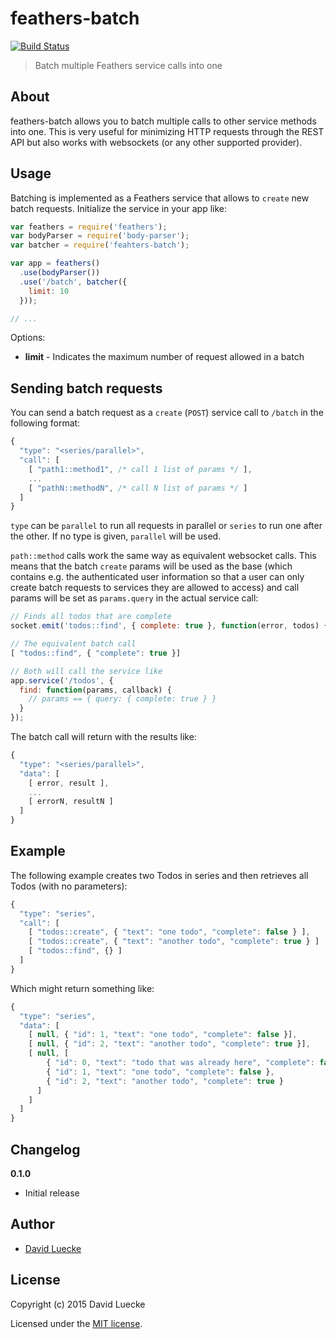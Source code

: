 # feathers-batch

[![Build Status](https://travis-ci.org/feathersjs/feathers-batch.png?branch=master)](https://travis-ci.org/feathersjs/feathers-batch)

> Batch multiple Feathers service calls into one

## About

feathers-batch allows you to batch multiple calls to other service methods into one. This is very useful for minimizing HTTP requests through the REST API but also works with websockets (or any other supported provider).

## Usage

Batching is implemented as a Feathers service that allows to `create` new batch requests. Initialize the service in your app like:

```js
var feathers = require('feathers');
var bodyParser = require('body-parser');
var batcher = require('feahters-batch');

var app = feathers()
  .use(bodyParser())
  .use('/batch', batcher({
    limit: 10
  }));

// ...
```

Options:

- __limit__ - Indicates the maximum number of request allowed in a batch

## Sending batch requests

You can send a batch request as a `create` (`POST`) service call to `/batch` in the following format:

```js
{
  "type": "<series/parallel>",
  "call": [
    [ "path1::method1", /* call 1 list of params */ ],
    ...
    [ "pathN::methodN", /* call N list of params */ ]
  ]
}
```

`type` can be `parallel` to run all requests in parallel or `series` to run one after the other. If no type is given, `parallel` will be used.

`path::method` calls work the same way as equivalent websocket calls. This means that the batch `create` params will be used as the base (which contains e.g. the authenticated user information so that a user can only create batch requests to services they are allowed to access) and call params will be set as `params.query` in the actual service call:

```js
// Finds all todos that are complete
socket.emit('todos::find', { complete: true }, function(error, todos) {});

// The equivalent batch call
[ "todos::find", { "complete": true }]

// Both will call the service like
app.service('/todos', {
  find: function(params, callback) {
    // params == { query: { complete: true } }
  }
});
```

The batch call will return with the results like:

```js
{
  "type": "<series/parallel>",
  "data": [
    [ error, result ],
    ...
    [ errorN, resultN ]
  ]
}
```

## Example

The following example creates two Todos in series and then retrieves all Todos (with no parameters):

```js
{
  "type": "series",
  "call": [
    [ "todos::create", { "text": "one todo", "complete": false } ],
    [ "todos::create", { "text": "another todo", "complete": true } ]
    [ "todos::find", {} ]
  ]
}
```

Which might return something like:

```js
{
  "type": "series",
  "data": [
    [ null, { "id": 1, "text": "one todo", "complete": false }],
    [ null, { "id": 2, "text": "another todo", "complete": true }],
    [ null, [
        { "id": 0, "text": "todo that was already here", "complete": false },
        { "id": 1, "text": "one todo", "complete": false },
        { "id": 2, "text": "another todo", "complete": true }
      ]
    ]
  ]
}
```

## Changelog

__0.1.0__

- Initial release

## Author

- [David Luecke](https://github.com/daffl)

## License

Copyright (c) 2015 David Luecke

Licensed under the [MIT license](LICENSE).
